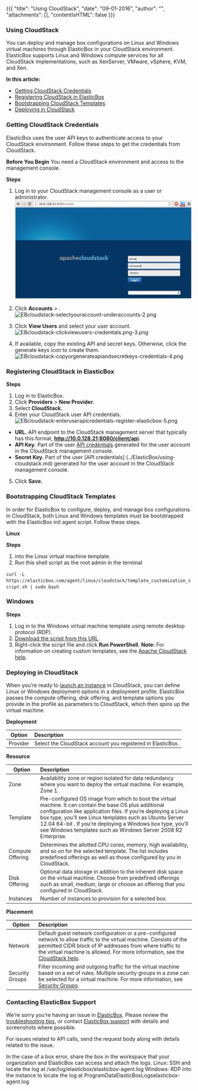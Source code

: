 {{{ "title": "Using CloudStack",
"date": "09-01-2016",
"author": "",
"attachments": [],
"contentIsHTML": false
}}}


### Using CloudStack

You can deploy and manage box configurations on Linux and Windows virtual machines through ElasticBox in your CloudStack environment. ElasticBox supports Linux and Windows compute services for all CloudStack implementations, such as XenServer, VMware, vSphere, KVM, and Xen.

**In this article:**

* [Getting CloudStack Credentials](../ElasticBox/using-cloudstack.md)
* [Registering CloudStack in ElasticBox](../ElasticBox/using-cloudstack.md)
* [Bootstrapping CloudStack Templates](../ElasticBox/using-cloudstack.md)
* [Deploying in CloudStack](../ElasticBox/using-cloudstack.md)

### Getting CloudStack Credentials

ElasticBox uses the user API keys to authenticate access to your CloudStack environment. Follow these steps to get the credentials from CloudStack.

**Before You Begin**
You need a CloudStack environment and access to the management console.

**Steps**
1. Log in to your CloudStack management console as a user or administrator.
![cloudstack-log-in-console-1.png](../images/ElasticBox/cloudstack-log-in-console-1.png)

2. Click **Accounts** > **<your user account>**.
![EBcloudstack-selectyouraccount-underaccounts-2.png](../images/ElasticBox/EBcloudstack-selectyouraccount-underaccounts-2.png)

3. Click **View Users** and select your user account.
![EBcloudstack-clickviewusers-credentials.png-3.png](../images/ElasticBox/EBcloudstack-clickviewusers-credentials.png-3.png)

4. If available, copy the existing API and secret keys. Otherwise, click the generate keys icon to create them.
![EBcloudstack-copyorgenerateapiandsecretkeys-credentials-4.png](../images/ElasticBox/EBcloudstack-copyorgenerateapiandsecretkeys-credentials-4.png)

### Registering CloudStack in ElasticBox

**Steps**
1. Log in to ElasticBox.
2. Click **Providers** > **New Provider.**
3. Select **CloudStack.**
4. Enter your CloudStack user API credentials.
![EBcloudstack-enteruserapicredentials-register-elasticbox-5.png](../images/ElasticBox/EBcloudstack-enteruserapicredentials-register-elasticbox-5.png)

* **URL.** API endpoint to the CloudStack management server that typically has this format, **http://10.0.128.21:8080/client/api.**
* **API Key.** Part of the user [API credentials](../ElasticBox/using-cloudstack.md) generated for the user account in the CloudStack management console.
* **Secret Key.** Part of the user [API credentials] (../ElasticBox/using-cloudstack.md) generated for the user account in the CloudStack management console.
5. Click **Save.**

### Bootstrapping CloudStack Templates

In order for ElasticBox to configure, deploy, and manage box configurations in CloudStack, both Linux and Windows templates must be bootstrapped with the ElasticBox init agent script. Follow these steps.

**Linux**

**Steps**
1.  into the Linux virtual machine template.
2. Run this shell script as the root admin in the terminal

`curl -L https://elasticbox.com/agent/linux/cloudstack/template_customization_script.sh | sudo bash`

### Windows

**Steps**
1. Log in to the Windows virtual machine template using remote desktop protocol (RDP).
2. [Download the script from this URL](https://elasticbox.com/agent/windows/cloudstack/template_customization_script.ps1).
3. Right-click the script file and click **Run PowerShell**.
**Note:** For information on creating custom templates, see the [Apache CloudStack help](https://docs.cloudstack.apache.org/projects/cloudstack-administration/en/latest/templates.html#exporting-templates).

### Deploying in CloudStack

When you’re ready to [launch an instance](../ElasticBox/deploying-managing-instance.md) in CloudStack, you can define Linux or Windows deployment options in a deployment profile. ElasticBox passes the compute offering, disk offering, and template options you provide in the profile as parameters to CloudStack, which then spins up the virtual machine.

**Deployment**

| **Option**  |  **Description** |
|----------|:-----|
| Provider | Select the CloudStack account you registered in ElasticBox. |

**Resource**

| **Option**  |  **Description** |
|----------|:-----|
| Zone | Availability zone or region isolated for data redundancy where you want to deploy the virtual machine. For example, Zone 1. |
| Template | Pre-configured OS image from which to boot the virtual machine. It can contain the base OS plus additional configuration like application files. If you’re deploying a Linux box type, you’ll see Linux templates such as Ubuntu Server 12.04 64-bit . If you’re deploying a Windows box type, you’ll see Windows templates such as Windows Server 2008 R2 Enterprise. |
| Compute Offering | Determines the allotted CPU cores, memory, high availability, and so on for the selected template. The list includes predefined offerings as well as those configured by you in CloudStack. |
| Disk Offering | Optional data storage in addition to the inherent disk space on the virtual machine. Choose from predefined offerings such as small, medium, large or choose an offering that you configured in CloudStack. |
| Instances | Number of instances to provision for a selected box. |

**Placement**

| **Option**  |  **Description** |
|----------|:-----|
| Network | Default guest network configuration or a pre-configured network to allow traffic to the virtual machine. Consists of the permitted CIDR block of IP addresses from where traffic to the virtual machine is allowed. For more information, see the [CloudStack help](http://docs.cloudstack.apache.org/projects/cloudstack-administration/en/4.3/networking_and_traffic.html). |
| Security Groups |	Filter incoming and outgoing traffic for the virtual machine based on a set of rules. Multiple security groups in a zone can be selected for a virtual machine. For more information, see [Security Groups](http://docs.cloudstack.apache.org/projects/cloudstack-administration/en/4.3/networking_and_traffic.html#security-groups). |

### Contacting ElasticBox Support

We’re sorry you’re having an issue in [ElasticBox](//www.ctl.io/elasticbox/). Please review the [troubleshooting tips](../ElasticBox/troubleshooting-tips.md), or contact [ElasticBox support](mailto:support@elasticbox.com) with details and screenshots where possible.

For issues related to API calls, send the request body along with details related to the issue.

In the case of a box error, share the box in the workspace that your organization and ElasticBox can access and attach the logs.
Linux: SSH and locate the log at /var/log/elasticbox/elasticbox-agent.log
Windows: RDP into the instance to locate the log at ProgramDataElasticBoxLogselasticbox-agent.log
